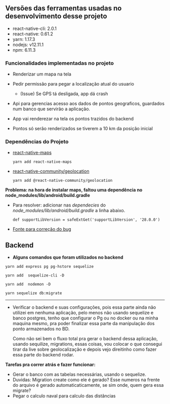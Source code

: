 ## Versões das ferramentas usadas no desenvolvimento desse projeto

- react-native-cli: 2.0.1
- react-native: 0.61.2
- yarn: 1.17.3
- nodejs: v12.11.1
- npm: 6.11.3

### Funcionalidades implementadas no projeto 
- Renderizar um mapa na tela
- Pedir permissão para pegar a localização atual do usuario 
    - (Issue) Se GPS tá desligada, app dá crash

- Api para gerencias acesso aos dados de pontos geograficos,
  guardados num banco que servirão a aplicação. 
- App vai renderezar na tela os pontos trazidos do backend
- Pontos só serão renderizados se tiverem a 10 km da posição inicial

### Dependências do Projeto

- [react-native-maps](https://github.com/react-native-community/react-native-maps)

  `yarn add react-native-maps`

- [react-native-community/geolocation](https://github.com/react-native-community/react-native-geolocation)

  `yarn add @react-native-community/geolocation`

**Problema: na hora de instalar maps, faltou uma dependência no node_modules/lib/android/build.gradle** 

- Para resolver: adicionar nas *dependecies* do *node_modules/lib/android/build.gradle* a linha abaixo.

  `def supportLibVersion = safeExtGet('supportLibVersion', '28.0.0')`

- [Fonte para correção do bug](https://github.com/react-native-community/react-native-maps/pull/3106/files)

## Backend
- **Alguns comandos que foram utilizados no backend**

`yarn add express pg pg-hstore sequelize`

`yarn add  sequelize-cli -D`

`yarn add  nodemon -D `

`yarn sequelize db:migrate`

--------------------------------------------------------------------------------
* Verificar o backend e suas configurações, pois essa parte ainda não utilizei 
em nenhuma aplicação, pelo menos não usando sequelize e banco postgres,
tenho que configurar o Pg ou no docker ou na minha maquina mesmo, 
pra poder finalizar essa parte da manipulação dos ponto armazenados no BD.

  Como não sei bem o fluxo total pra gerar o backend dessa aplicação, 
  usando sequilize, migrations, essas coisas, 
  vou colocar o que consegui tirar da live sobre geolocalização
  e depois vejo direitinho como fazer essa parte do backend rodar.

**Tarefas pra correr atrás e fazer funcionar:**
- Gerar o banco com as tabelas necessárias, usando o sequelize.
- Duvidas: Migration create como ele é gerado? Esse numeros na frente do
  arquivo é gerado automaticaticamente, se sim onde, quem gera essa migrate?
- Pegar o calculo naval para calculo das distâncias

